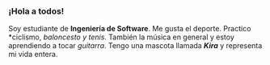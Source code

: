### ¡Hola a todos!
Soy estudiante de **Ingeniería de Software**.
Me gusta el deporte. Practico *ciclismo, *baloncesto y tenis*.
También la música en general y estoy aprendiendo a tocar *guitarra*.
Tengo una mascota llamada ***Kira*** y representa mi vida entera.
<!--
**Ferkhan/Ferkhan** is a ✨ _special_ ✨ repository because its `README.md` (this file) appears on your GitHub profile.

Here are some ideas to get you started:

- 🔭 I’m currently working on ...
- 🌱 I’m currently learning ...
- 👯 I’m looking to collaborate on ...
- 🤔 I’m looking for help with ...
- 💬 Ask me about ...
- 📫 How to reach me: ...
- 😄 Pronouns: ...
- ⚡ Fun fact: ...
-->
